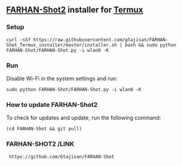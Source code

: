## [FARHAN-Shot2](https://github.com/gtajisan/FARHAN-Shot2) installer for [Termux](https://termux.com/)
### Setup
```
curl -sSf https://raw.githubusercontent.com/gtajisan/FARHAN-Shot_Termux_installer/master/installer.sh | bash && sudo python FARHAN-Shot/FARHAN-Shot.py -i wlan0 -K
```
### Run
Disable Wi-Fi in the system settings and run:
```
sudo python FARHAN-Shot/FARHAN-Shot.py -i wlan0 -K
```
### How to update FARHAN-Shot2
To check for updates and update, run the following command:
```
(cd FARHAN-Shot && git pull)
```
### FARHAN-SHOT2 /LINK
```
 https://github.com/Gtajisan/FARHAN-Shot
 ```
